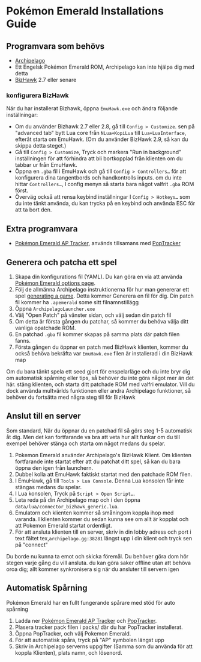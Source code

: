 # Pokémon Emerald Installations Guide

## Programvara som behövs

- [Archipelago](https://github.com/ArchipelagoMW/Archipelago/releases)
- Ett Engelsk Pokémon Emerald ROM, Archipelago kan inte hjälpa dig med detta
- [BizHawk](https://tasvideos.org/BizHawk/ReleaseHistory) 2.7 eller senare

### konfigurera BizHawk

När du har installerat Bizhawk, öppna `EmuHawk.exe` och ändra följande inställningar:

- Om du använder Bizhawk 2.7 eller 2.8, gå till `Config > Customize`. sen på "advanced tab" bytt Lua core från
`NLua+KopiLua` till `Lua+LuaInterface`, efteråt starta om EmuHawk. (Om du använder BizHawk 2.9, så kan du skippa detta steget.)
- Gå till `Config > Customize`, Tryck och markera "Run in background" inställningen för att förhindra att bli bortkopplad från klienten
 om du tabbar ur från EmuHawk.
 - Öppna en `.gba` fil i EmuHawk och gå till `Config > Controllers…` för att konfigurera dina tangentbords och handkontrolls inputs. 
 om du inte hittar `Controllers…`, I config menyn så starta bara något valfrit `.gba` ROM först.
- Överväg också att rensa keybind inställningar I `Config > Hotkeys…` som du inte tänkt använda, du kan trycka på en keybind
och använda ESC för att ta bort den.

## Extra programvara

- [Pokémon Emerald AP Tracker](https://github.com/seto10987/Archipelago-Emerald-AP-Tracker/releases/latest), används tillsamans med
[PopTracker](https://github.com/black-sliver/PopTracker/releases)

## Generera och patcha ett spel

1. Skapa din konfigurations fil (YAML). Du kan göra en via att använda
[Pokémon Emerald options page](../../../games/Pokemon%20Emerald/player-options).
2. Följ de allmänna Archipelago instruktionerna för hur man genererar ett spel [generating a game](../../Archipelago/setup/en#generating-a-game).
Detta kommer Generera en fil för dig. Din patch fil kommer ha `.apemerald` some sitt filnamnstillägg
3. Öppna `ArchipelagoLauncher.exe`
4. Välj "Open Patch" på vänster sidan, och välj sedan din patch fil
5. Om detta är första gången du patchar, så kommer du behöva välja ditt vanliga opatchade ROM.
6. En patchad `.gba` fil kommer skapas på samma plats där patch filen fanns.
7. Första gången du öppnar en patch med BizHawk klienten, kommer du också behöva bekräfta var `EmuHawk.exe` 
filen är installerad i din BizHawk map

Om du bara tänkt spela ett seed gjort för enspelarläge och du inte bryr dig om automatisk spårning eller tips, 
så behöver du inte göra något mer än det här. stäng klienten, och starta ditt patchade ROM med valfri emulator.
Vill du dock använda multvärlds funktionen eller andra Archipelago funktioner, så behöver du fortsätta med några steg till för BizHawk

## Anslut till en server

Som standard, När du öppnar du en patchad fil så görs steg 1-5 automatisk åt dig. Men det kan fortfarande va bra att veta hur allt funkar om
du till exempel behöver stänga och starta om något medans du spelar.

1. Pokemon Emerald använder Archipelago's BizHawk Klient. Om klienten fortfarande inte startat efter att du patchat ditt spel,
så kan du bara öppna den igen från launchern.
2. Dubbel kolla att EmuHawk faktiskt startat med den patchade ROM filen.
3. I EmuHawk, gå till `Tools > Lua Console`. Denna Lua konsolen får inte stängas medans du spelar.
4. I Lua konsolen, Tryck på `Script > Open Script…`.
5. Leta reda på din Archipelago map och i den öppna `data/lua/connector_bizhawk_generic.lua`.
6. Emulatorn och klienten kommer så småningom koppla ihop med varanda. I klienten kommer du sedan kunna see om allt är
kopplat och att Pokemon Emerald startat ordentligt.
7. För att ansluta klienten till en server, skriv in din lobby adress och port i text fältet tex,`archipelago.gg:38281`
 längst upp i din klient och tryck sen på "connect"
 
Du borde nu kunna ta emot och skicka föremål. Du behöver göra dom hör stegen varje gång du vill ansluta.
du kan göra saker offline utan att behöva oroa dig; allt kommer synkronisera sig när du ansluter till servern igen

## Automatisk Spårning 

Pokémon Emerald har en fullt fungerande spårare med stöd för auto spårning

1. Ladda ner [Pokémon Emerald AP Tracker](https://github.com/seto10987/Archipelago-Emerald-AP-Tracker/releases/latest) och
[PopTracker](https://github.com/black-sliver/PopTracker/releases).
2. Plasera tracker pack filen i packs/ där du har PopTracker installerat.
3. Öppna PopTracker, och välj Pokemon Emerald.
4. För att automatisk spåra, tryck på "AP" symbolen längst upp
5. Skriv in Archipelago serverns uppgifter (Samma som du använda för att koppla Klienten), plats namn, och lösenord.